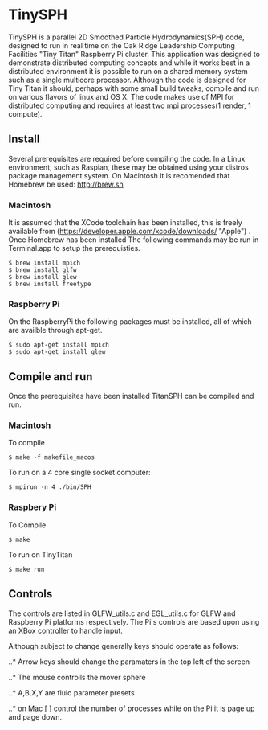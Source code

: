 # TinySPH

TinySPH is a parallel 2D Smoothed Particle Hydrodynamics(SPH) code, designed to run in real time on the Oak Ridge Leadership Computing Facilities "Tiny Titan" Raspberry Pi cluster. This application was designed to demonstrate distributed computing concepts and while it works best in a distributed environment it is possible to run on a shared memory system such as a single multicore processor. Although the code is designed for Tiny Titan it should, perhaps with some small build tweaks, compile and run on various flavors of linux and OS X. The code makes use of MPI for distributed computing and requires at least two mpi processes(1 render, 1 compute).

## Install

Several prerequisites are required before compiling the code. In a Linux environment, such as Raspian, these may be obtained using your distros package management system. On Macintosh it is recomended that Homebrew be used: http://brew.sh

### Macintosh

It is assumed that the XCode toolchain has been installed, this is freely available from (https://developer.apple.com/xcode/downloads/ "Apple") . Once Homebrew has been installed The following commands may be run in Terminal.app to setup the prerequisties.

    $ brew install mpich
    $ brew install glfw
    $ brew install glew
    $ brew install freetype

### Raspberry Pi

On the RaspberryPi the following packages must be installed, all of which are availble through apt-get.

    $ sudo apt-get install mpich
    $ sudo apt-get install glew

## Compile and run
Once the prerequisites have been installed TitanSPH can be compiled and run.

### Macintosh

To compile

    $ make -f makefile_macos

To run on a 4 core single socket computer:

    $ mpirun -n 4 ./bin/SPH

### Raspbery Pi
To Compile

    $ make

To run on TinyTitan

    $ make run

## Controls
The controls are listed in GLFW_utils.c and EGL_utils.c for GLFW and Raspberry Pi platforms respectively. The Pi's controls are based upon using an XBox controller to handle input.

Although subject to change generally keys should operate as follows:

..* Arrow keys should change the paramaters in the top left of the screen

..* The mouse controlls the mover sphere

..* A,B,X,Y are fluid parameter presets

..* on Mac [ ] control the number of processes while on the Pi it is page up and page down.
